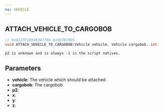 ```yaml
---
ns: VEHICLE
---
```

## ATTACH_VEHICLE_TO_CARGOBOB

```c
// 0x4127F1D84E347769 0x607DC9D5
void ATTACH_VEHICLE_TO_CARGOBOB(Vehicle vehicle, Vehicle cargobob, int p2, float x, float y, float z);
```

```
p2 is unknown and is always -1 in the script natives.
```

## Parameters
* **vehicle**: The vehicle which should be attached
* **cargobob**: The cargobob
* **p2**:
* **x**:
* **y**:
* **z**:

